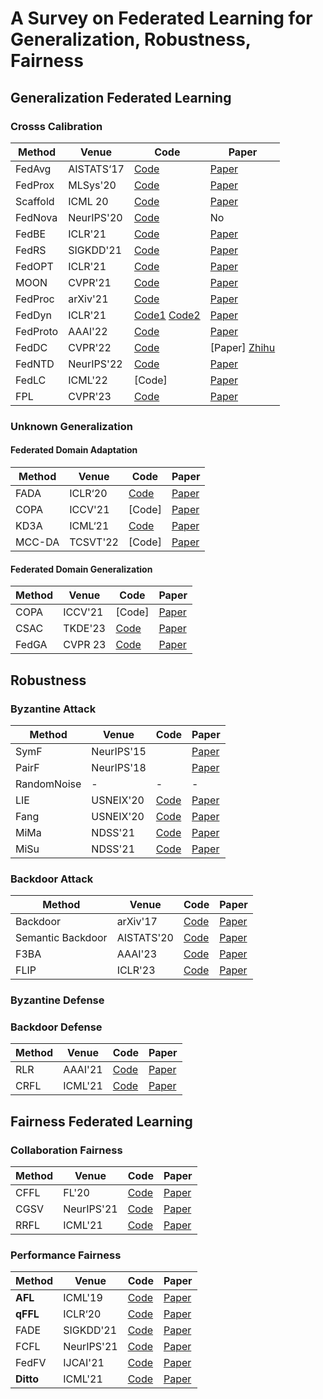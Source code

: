 # A Survey on Federated Learning for Generalization, Robustness, Fairness
## Generalization Federated Learning
###  Crosss Calibration

|  Method   | Venue  | Code | Paper | 
|  ----  | ----  | ----  | ----  |
| FedAvg | AISTATS‘17 | [Code](https://github.com/katsura-jp/fedavg.pytorch)|[Paper](https://arxiv.org/abs/1602.05629)| Yes|
| FedProx| MLSys'20 | [Code](https://github.com/ki-ljl/FedProx-PyTorch) |[Paper](https://arxiv.org/abs/1812.06127)|Yes|
|Scaffold|ICML 20| [Code]() | [Paper](https://arxiv.org/abs/1910.06378)| No |
|FedNova| NeurIPS'20| [Code](https://github.com/JYWa/FedNova/tree/master/distoptim)| No |
| FedBE| ICLR'21 | [Code](https://github.com/hongyouc/FedBE) |[Paper](https://arxiv.org/abs/2009.01974)| No|
| FedRS| SIGKDD'21 | [Code](https://github.com/lxcnju/FedRepo/tree/main/algorithms) |[Paper](https://dlnext.acm.org/doi/10.1145/3447548.3467254)| 之前仓库|
| FedOPT| ICLR'21 | [Code](https://github.com/lxcnju/FedRepo/tree/main/algorithms) |[Paper](https://arxiv.org/abs/2003.002957)|Yes|
|MOON | CVPR'21 |[Code](https://github.com/QinbinLi/MOON)|[Paper]()| Yes|
|FedProc| arXiv'21 | [Code](https://github.com/973891422/Moon_FedProc)| [Paper](https://github.com/QinbinLi/MOON)|Yes|
| FedDyn| ICLR'21 | [Code1](https://github.com/alpemreacar/FedDyn) [Code2](https://github.com/lxcnju/FedRepo/tree/main/algorithms) |[Paper](https://arxiv.org/abs/2003.002957)| Yes|
|FedProto| AAAI'22 | [Code](https://github.com/yuetan031/fedproto)| [Paper](https://arxiv.org/abs/2105.00243)|Yes|
| FedDC| CVPR'22 | [Code](https://github.com/gaoliang13/FedDC) |[Paper] [Zhihu](https://zhuanlan.zhihu.com/p/505889549)|
| FedNTD| NeurIPS'22 | [Code](https://github.com/Lee-Gihun/FedNTD) |[Paper](https://arxiv.org/abs/2106.03097)|
| FedLC| ICML'22 | [Code] |[Paper](https://proceedings.mlr.press/v162/zhang22p.html)| 
| FPL | CVPR'23 | [Code](https://github.com/WenkeHuang/RethinkFL) |[Paper](https://openaccess.thecvf.com/content/CVPR2023/papers/Huang_Rethinking_Federated_Learning_With_Domain_Shift_A_Prototype_View_CVPR_2023_paper.pdf)|


### Unknown Generalization

#### Federated Domain Adaptation

|  Method   | Venue  | Code | Paper
|  ----  | ----  |----  |----  |
| FADA | ICLR‘20 | [Code](https://drive.google.com/file/d/1OekTpqB6qLfjlE2XUjQPm3F110KDMFc0/view)| [Paper](https://arxiv.org/abs/1911.02054)|
| COPA | ICCV'21 | [Code]| [Paper](https://openaccess.thecvf.com/content/ICCV2021/papers/Wu_Collaborative_Optimization_and_Aggregation_for_Decentralized_Domain_Generalization_and_Adaptation_ICCV_2021_paper.pdf)|
| KD3A | ICML‘21 | [Code](https://github.com/FengHZ/KD3A)| [Paper](https://arxiv.org/abs/1911.02054)|
| MCC-DA  | TCSVT'22 | [Code]| [Paper](https://ieeexplore.ieee.org/document/9940295)|

#### Federated Domain Generalization 

|  Method   | Venue  | Code | Paper
|  ----  | ----  |----  |----  |
| COPA | ICCV'21 | [Code]| [Paper](https://openaccess.thecvf.com/content/ICCV2021/papers/Wu_Collaborative_Optimization_and_Aggregation_for_Decentralized_Domain_Generalization_and_Adaptation_ICCV_2021_paper.pdf)|
| CSAC | TKDE'23 | [Code](https://github.com/junkunyuan/CSAC)|[Paper](https://arxiv.org/pdf/2110.06736.pdf)|
| FedGA | CVPR 23 | [Code](https://github.com/MediaBrain-SJTU/FedDG-GA)| [Paper](https://openaccess.thecvf.com/content/CVPR2023/papers/Zhang_Federated_Domain_Generalization_With_Generalization_Adjustment_CVPR_2023_paper.pdf)|


## Robustness
### Byzantine Attack
|  Method   | Venue  | Code | Paper
|  ----  | ----  |----  |----  |
| SymF | NeurIPS'15 | | [Paper](https://arxiv.org/abs/1505.07634)|
| PairF | NeurIPS'18 | |[Paper](https://arxiv.org/abs/1804.06872)|
| RandomNoise | - | - |-|
| LIE | USNEIX'20 | [Code](https://github.com/vrt1shjwlkr/NDSS21-Model-Poisoning)| [Paper](https://arxiv.org/abs/1902.06156) |
| Fang | USNEIX'20 | [Code](https://github.com/vrt1shjwlkr/NDSS21-Model-Poisoning)| [Paper](https://www.usenix.org/system/files/sec20-fang.pdf)|
| MiMa | NDSS'21  | [Code](https://github.com/vrt1shjwlkr/NDSS21-Model-Poisoning) |[ Paper](https://www.ndss-symposium.org/ndss-program/ndss-2021/)|
| MiSu | NDSS'21 |[Code](https://github.com/vrt1shjwlkr/NDSS21-Model-Poisoning)  |[Paper](https://www.ndss-symposium.org/ndss-program/ndss-2021/)|

### Backdoor Attack

|  Method   | Venue  | Code | Paper
|  ----  | ----  |----  |----  |
| Backdoor | arXiv'17 | [Code](https://github.com/cpwan/Attack-Adaptive-Aggregation-in-Federated-Learning/blob/master/clients_attackers.py#L34) | [Paper](https://arxiv.org/abs/1712.05526) |
| Semantic Backdoor | AISTATS'20 | [Code](https://github.com/cpwan/Attack-Adaptive-Aggregation-in-Federated-Learning/blob/master/clients_attackers.py#L34) | [Paper](https://arxiv.org/pdf/1807.00459.pdf)
| F3BA | AAAI'23 | [Code](https://github.com/jinghuichenFocused-Flip-Federated-Backdoor-Attack)| [Paper](https://arxiv.org/abs/2301.08170)|
| FLIP | ICLR'23 | [Code](https://github.com/KaiyuanZh/FLIP) | [Paper](https://github.com/KaiyuanZh/FLIP)


### Byzantine Defense

### Backdoor Defense
|  Method   | Venue  | Code | Paper
|  ----  | ----  |----  |----  |
| RLR | AAAI'21 | [Code](https://github.com/TinfoilHat0/Defending-Against-Backdoors-with-Robust-Learning-Rate) | [Paper](https://arxiv.org/pdf/2007.03767.pdf)|
| CRFL | ICML'21 | [Code](https://github.com/AI-secure/CRFL) | [Paper](https://arxiv.org/pdf/2106.08283.pdf)|


## Fairness Federated Learning

### Collaboration Fairness

|  Method   | Venue  | Code | Paper
|  ----  | ----  |----  |----  |
| CFFL | FL'20 | [Code](https://github.com/XinyiYS/CollaborativeFairFederatedLearning)| [Paper](https://arxiv.org/abs/2008.12161)|
| CGSV | NeurIPS'21 | [Code](https://github.com/XinyiYS/Gradient-Driven-Rewards-to-Guarantee-Fairness-in-Collaborative-Machine-Learning)| [Paper](https://proceedings.neurips.cc/paper_files/paper/2021/file/8682cc30db9c025ecd3fee433f8ab54c-Paper.pdf)|
| RRFL | ICML'21 | [Code](https://github.com/XinyiYS/Robust-and-Fair-Federated-Learning)| [Paper](https://proceedings.neurips.cc/paper_files/paper/2021/file/8682cc30db9c025ecd3fee433f8ab54c-Paper.pdf)|



### Performance Fairness
| Method | Venue      | Code | Paper
|--------|------------|----  |----  |
| **AFL** | ICML'19 | [Code](https://github.com/Chelsiehi/Agnostic-Federated-Learning/tree/master)| [Paper](https://arxiv.org/abs/1902.00146)|
| **qFFL**   | ICLR‘20    | [Code](https://github.com/litian96/fair_flearn)| [Paper](https://arxiv.org/abs/1905.10497)|
| FADE   | SIGKDD'21  |[Code](https://github.com/illidanlab/FADE)| [Paper]()|
| FCFL   | NeurIPS'21 | [Code](https://github.com/cuis15/FCFL)| [Paper](https://arxiv.org/pdf/2108.08435.pdf)|
| FedFV  | IJCAI'21   | [Code](https://github.com/WwZzz/easyFL)| [Paper](https://arxiv.org/abs/2104.14937)|
| **Ditto**  | ICML'21   | [Code](https://github.com/litian96/ditto)| [Paper](https://arxiv.org/pdf/2012.04221.pdf)|